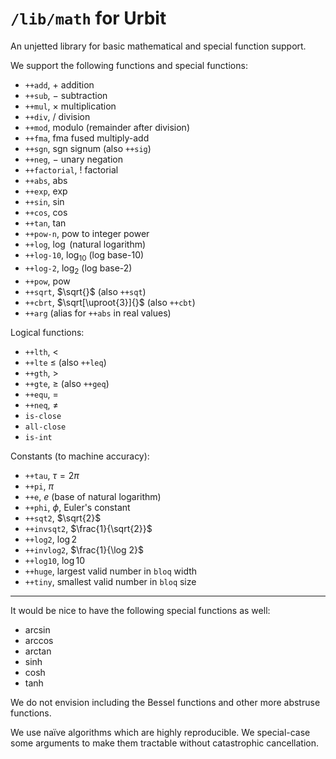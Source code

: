#   `/lib/math` for Urbit

An unjetted library for basic mathematical and special function support.

We support the following functions and special functions:

- `++add`, $+$ addition
- `++sub`, $-$ subtraction
- `++mul`, $\times$ multiplication
- `++div`, $/$ division
- `++mod`, modulo (remainder after division)
- `++fma`, $\text{fma}$ fused multiply-add
- `++sgn`, $\text{sgn}$ signum (also `++sig`)
- `++neg`, $-$ unary negation
- `++factorial`, $!$ factorial
- `++abs`, $\text{abs}$
- `++exp`, $\exp$
- `++sin`, $\sin$
- `++cos`, $\cos$
- `++tan`, $\tan$
- `++pow-n`, $\text{pow}$ to integer power
- `++log`, $\log$ (natural logarithm)
- `++log-10`, $\log_{10}$ (log base-10)
- `++log-2`, $\log_{2}$ (log base-2)
- `++pow`, $\text{pow}$
- `++sqrt`, $\sqrt{}$ (also `++sqt`)
- `++cbrt`, $\sqrt[\uproot{3}]{}$ (also `++cbt`)
- `++arg` (alias for `++abs` in real values)

Logical functions:

- `++lth`, $<$
- `++lte` $\leq$ (also `++leq`)
- `++gth`, $>$
- `++gte`, $\geq$ (also `++geq`)
- `++equ`, $=$
- `++neq`, $\neq$
- `is-close`
- `all-close`
- `is-int`

Constants (to machine accuracy):

- `++tau`, $\tau = 2 \pi$
- `++pi`, $\pi$
- `++e`, $e$ (base of natural logarithm)
- `++phi`, $\phi$, Euler's constant
- `++sqt2`, $\sqrt{2}$
- `++invsqt2`, $\frac{1}{\sqrt{2}}$
- `++log2`, $\log 2$
- `++invlog2`, $\frac{1}{\log 2}$
- `++log10`, $\log 10$
- `++huge`, largest valid number in `bloq` width
- `++tiny`, smallest valid number in `bloq` size

---

It would be nice to have the following special functions as well:

- $\arcsin$
- $\arccos$
- $\arctan$
- $\sinh$
- $\cosh$
- $\tanh$

We do not envision including the Bessel functions and other more abstruse functions.

We use naïve algorithms which are highly reproducible.  We special-case some arguments to make them tractable without catastrophic cancellation.
